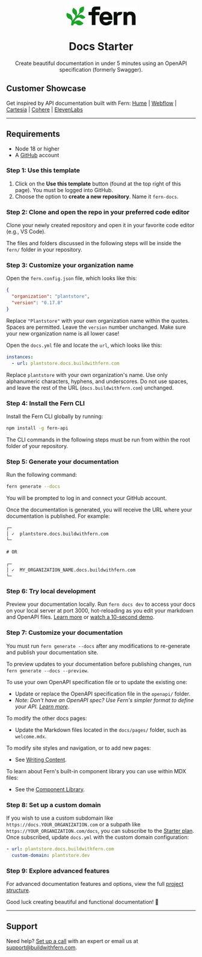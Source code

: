 <br/>
<div align="center">
  <a href="https://www.buildwithfern.com/?utm_source=github&utm_medium=readme&utm_campaign=docs-starter-openapi&utm_content=logo">
    <img src="/fern/docs/assets/fern-logo.png" height="50" align="center" alt="header" />
  </a>
  
  <br/>

# Docs Starter

Create beautiful documentation in under 5 minutes using an OpenAPI specification (formerly Swagger).

</div>

## Customer Showcase

Get inspired by API documentation built with Fern: [Hume](https://dev.hume.ai) | [Webflow](https://developers.webflow.com) | [Cartesia](https://docs.cartesia.ai) | [Cohere](https://docs.cohere.com) | [ElevenLabs](https://elevenlabs.io/docs)

---

## Requirements

- Node 18 or higher
- A [GitHub](https://github.com) account

### Step 1: Use this template

1. Click on the **Use this template** button (found at the top right of this page). You must be logged into GitHub.
2. Choose the option to **create a new repository**. Name it `fern-docs`.

### Step 2: Clone and open the repo in your preferred code editor

Clone your newly created repository and open it in your favorite code editor (e.g., VS Code).

The files and folders discussed in the following steps will be inside the `fern/` folder in your repository.

### Step 3: Customize your organization name

Open the `fern.config.json` file, which looks like this:

```json
{
  "organization": "plantstore",
  "version": "0.17.8"
}
```

Replace `"Plantstore"` with your own organization name within the quotes. Spaces are permitted. Leave the `version` number unchanged. Make sure your new organization name is all lower case!

Open the `docs.yml` file and locate the `url`, which looks like this:

```yml
instances:
  - url: plantstore.docs.buildwithfern.com
```

Replace `plantstore` with your own organization's name. Use only alphanumeric characters, hyphens, and underscores. Do not use spaces, and leave the rest of the URL (`docs.buildwithfern.com`) unchanged.

### Step 4: Install the Fern CLI

Install the Fern CLI globally by running:

```bash
npm install -g fern-api
```

The CLI commands in the following steps must be run from within the root folder of your repository.

### Step 5: Generate your documentation

Run the following command:

```bash
fern generate --docs
```

You will be prompted to log in and connect your GitHub account.

Once the documentation is generated, you will receive the URL where your documentation is published. For example:

```shell
┌─
│ ✓  plantstore.docs.buildwithfern.com
└─

# OR

┌─
│ ✓  MY_ORGANIZATION_NAME.docs.buildwithfern.com
└─
```

### Step 6: Try local development

Preview your documentation locally. Run ​`fern docs dev`​ to access your docs on your local server at port 3000, hot-reloading as you edit your markdown and OpenAPI files. [Learn more](https://buildwithfern.com/learn/docs/getting-started/development?utm_source=github&utm_medium=readme&utm_campaign=docs-starter-openapi&utm_content=step6) or [watch a 10-second demo](https://www.loom.com/share/0a4658bd78cb45d5a9519277852c7a24?sid=3ce69ad0-bfdb-4fa1-9abf-2f4366d084b9).

### Step 7: Customize your documentation

You must run `fern generate --docs` after any modifications to re-generate and publish your documentation site.

To preview updates to your documentation before publishing changes, run `fern generate --docs --preview`.

To use your own OpenAPI specification file or to update the existing one:

- Update or replace the OpenAPI specification file in the `openapi/` folder.
- _Note: Don't have an OpenAPI spec? Use Fern's simpler format to define your API._ [_Learn more_](https://github.com/fern-api/docs-starter-fern-definition?utm_source=github&utm_medium=readme&utm_campaign=docs-starter-openapi&utm_content=step7).

To modify the other docs pages:

- Update the Markdown files located in the `docs/pages/` folder, such as `welcome.mdx`.

To modify site styles and navigation, or to add new pages:

- See [Writing Content](https://buildwithfern.com/learn/docs/content/write-markdown?utm_source=github&utm_medium=readme&utm_campaign=docs-starter-openapi&utm_content=step7).

To learn about Fern's built-in component library you can use within MDX files:

- See the [Component Library](https://buildwithfern.com/learn/docs/content/components/overview?utm_source=github&utm_medium=readme&utm_campaign=docs-starter-openapi&utm_content=step7).

### Step 8: Set up a custom domain

If you wish to use a custom subdomain like `https://docs.YOUR_ORGANIZATION.com` or a subpath like `https://YOUR_ORGANIZATION.com/docs`, you can subscribe to the [Starter plan](https://buildwithfern.com/pricing?utm_source=github&utm_medium=readme&utm_campaign=docs-starter-openapi&utm_content=step8). Once subscribed, update `docs.yml` with the custom domain configuration:

```yaml
- url: plantstore.docs.buildwithfern.com
  custom-domain: plantstore.dev
```

### Step 9: Explore advanced features

For advanced documentation features and options, view the full [project structure](https://buildwithfern.com/learn/docs/getting-started/project-structure?utm_source=github&utm_medium=readme&utm_campaign=docs-starter-openapi&utm_content=step9).

Good luck creating beautiful and functional documentation! 🌿

---

## Support

Need help? [Set up a call](https://buildwithfern.com/contact?utm_source=github&utm_medium=readme&utm_campaign=docs-starter-openapi&utm_content=support) with an expert or email us at [support@buildwithfern.com](mailto:support@buildwithfern.com).
